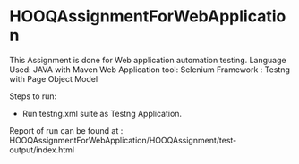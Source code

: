 # HOOQAssignmentForWebApplication
This Assignment is done for Web application automation testing.
Language Used: JAVA with Maven
Web Application tool: Selenium
Framework : Testng with Page Object Model

Steps to run:
- Run testng.xml suite as Testng Application.

Report of run can be found at : HOOQAssignmentForWebApplication/HOOQAssignment/test-output/index.html
